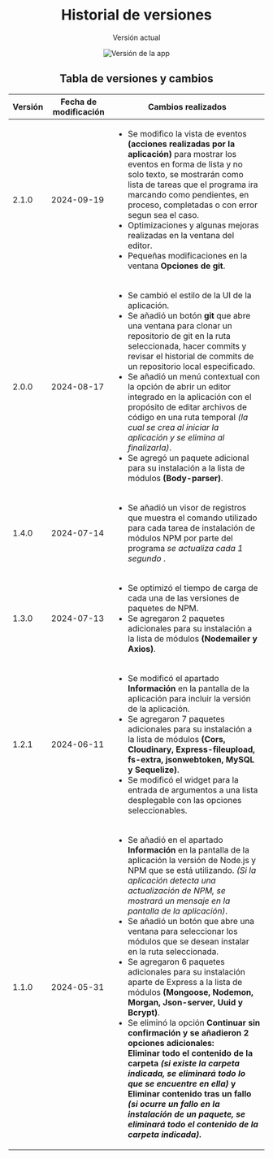 <h1 align="center">Historial de versiones</h1>
<div align="center">
    <p>Versión actual</p>
    <img 
        src="https://img.shields.io/badge/Version-2.1.0-blue.svg"
        alt="Versión de la app"
    >
</div>
<h2 align="center">Tabla de versiones y cambios</h2>
<table>
    <thead>
        <tr>
            <th>Versión</th>
            <th>Fecha de modificación</th>
            <th>Cambios realizados</th>
        </tr>
    </thead>
    <tbody>
        <tr>
            <td>2.1.0</td>
            <td>2024-09-19</td>
            <td>
                <ul>
                    <li>
                        Se modifico la vista de eventos 
                        <b>(acciones realizadas por la aplicación)</b>
                        para mostrar los eventos en forma de lista y no
                        solo texto, se mostrarán como lista de tareas
                        que el programa ira marcando como pendientes,
                        en proceso, completadas o con error segun sea
                        el caso.
                    </li>
                    <li>
                        Optimizaciones y algunas mejoras realizadas en la
                        ventana del editor.
                    </li>
                    <li>
                        Pequeñas modificaciones en la ventana
                        <b>Opciones de git</b>.
                    </li>
                </ul>
            </td>
        </tr>
        <tr>
            <td>2.0.0</td>
            <td>2024-08-17</td>
            <td>
                <ul>
                    <li>
                        Se cambió el estilo de la UI de la aplicación.
                    </li>
                    <li>
                        Se añadió un botón <strong>git</strong> 
                        que abre una ventana para clonar un
                        repositorio de git en la ruta
                        seleccionada, hacer commits y revisar
                        el historial de commits de un
                        repositorio local especificado.
                    </li>
                    <li>
                        Se añadió un menú contextual con la opción de abrir un
                        editor integrado en la aplicación con el propósito de
                        editar archivos de código en una ruta temporal <i>(la
                        cual se crea al iniciar la aplicación y se elimina al
                        finalizarla)</i>.
                    </li>
                    <li>
                        Se agregó un paquete adicional para su instalación a la
                        lista de módulos <strong>(Body-parser)</strong>.
                    </li>
                </ul>
            </td>
        </tr>
        <tr>
            <td>1.4.0</td>
            <td>2024-07-14</td>
            <td>
                <ul>
                    <li>
                        Se añadió un visor de registros que muestra el comando
                        utilizado para cada tarea de instalación de módulos NPM
                        por parte del programa <i>se actualiza cada 1 segundo
                        </i>.
                    </li>
                </ul>
            </td>
        </tr>
        <tr>
            <td>1.3.0</td>
            <td>2024-07-13</td>
            <td>
                <ul>
                    <li>
                        Se optimizó el tiempo de carga de cada una de las
                        versiones de paquetes de NPM.
                    </li>
                    <li>
                        Se agregaron 2 paquetes adicionales para su instalación
                        a la lista de módulos
                        <strong>(Nodemailer y Axios)</strong>.
                    </li>
                </ul>
            </td>
        </tr>
        <tr>
            <td>1.2.1</td>
            <td>2024-06-11</td>
            <td>
                <ul>
                    <li>
                        Se modificó el apartado <strong>Información</strong> en
                        la pantalla de la aplicación para incluir la versión de
                        la aplicación.
                    </li>
                    <li>
                        Se agregaron 7 paquetes adicionales para su instalación
                        a la lista de módulos <strong>(Cors, Cloudinary,
                        Express-fileupload, fs-extra, jsonwebtoken, MySQL y
                        Sequelize)</strong>.
                    </li>
                    <li>
                        Se modificó el widget para la entrada de argumentos a
                        una lista desplegable con las opciones seleccionables.
                    </li>
                </ul>
            </td>
        </tr>
        <tr>
            <td>1.1.0</td>
            <td>2024-05-31</td>
            <td>
                <ul>
                    <li>
                        Se añadió en el apartado <strong>Información</strong> en
                        la pantalla de la aplicación la versión de Node.js y NPM
                        que se está utilizando. <i>(Si la aplicación detecta una
                        actualización de NPM, se mostrará un mensaje en la
                        pantalla de la aplicación)</i>.
                    </li>
                    <li>
                        Se añadió un botón que abre una ventana para seleccionar
                        los módulos que se desean instalar en la ruta
                        seleccionada.
                    </li>
                    <li>
                        Se agregaron 6 paquetes adicionales para su instalación
                        aparte de Express a la lista de módulos
                        <strong>(Mongoose, Nodemon, Morgan, Json-server, Uuid y Bcrypt)</strong>.
                    </li>
                    <li>
                        Se eliminó la opción 
                        <strong>Continuar sin confirmación<strong>
                        y se añadieron 2 opciones adicionales:<br>
                        <strong>Eliminar todo el contenido de la carpeta</strong>
                        <i>(si existe la carpeta indicada, se eliminará todo lo
                        que se encuentre en ella)</i>
                        y <br>
                        <strong>Eliminar contenido tras un fallo</strong>
                        <i>(si ocurre un fallo en la instalación de un paquete,
                        se eliminará todo el contenido de la carpeta indicada)</i>.
                    </li>
                </ul>
            </td>
        </tr>
    </tbody>
</table>
